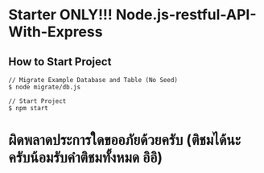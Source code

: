 # Starter ONLY!!! Node.js-restful-API-With-Express

## How to Start Project
```
// Migrate Example Database and Table (No Seed)
$ node migrate/db.js

// Start Project
$ npm start
```

# ผิดพลาดประการใดขออภัยด้วยครับ (ติชมได้นะครับน้อมรับคำติชมทั้งหมด อิอิ)
